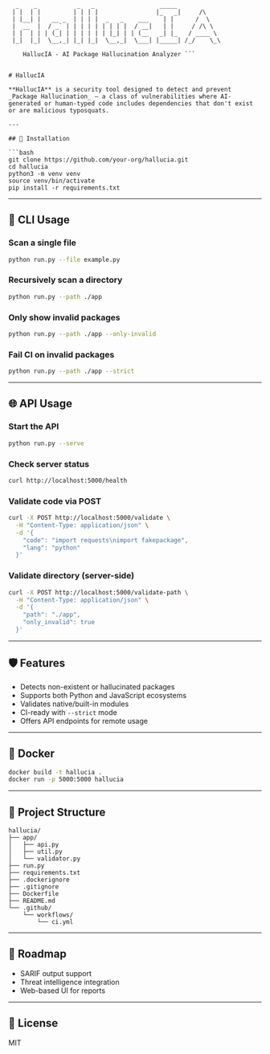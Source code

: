 ```text
  _    _           _   _                  _____            
 | |  | |         | | | |                |_   _|     /\    
 | |__| |   __ _  | | | |  _   _    ___    | |      /  \   
 |  __  |  / _` | | | | | | | | |  / __|   | |     / /\ \  
 | |  | | | (_| | | | | | | |_| | | (__   _| |_   / ____ \ 
 |_|  |_|  \__,_| |_| |_|  \__,_|  \___| |_____| /_/    \_\

    HallucIA - AI Package Hallucination Analyzer ```
                                                           

# HallucIA

**HallucIA** is a security tool designed to detect and prevent _Package Hallucination_ — a class of vulnerabilities where AI-generated or human-typed code includes dependencies that don't exist or are malicious typosquats.

---

## 🚀 Installation

```bash
git clone https://github.com/your-org/hallucia.git
cd hallucia
python3 -m venv venv
source venv/bin/activate
pip install -r requirements.txt
```

---

## 🧪 CLI Usage

### Scan a single file

```bash
python run.py --file example.py
```

### Recursively scan a directory

```bash
python run.py --path ./app
```

### Only show invalid packages

```bash
python run.py --path ./app --only-invalid
```

### Fail CI on invalid packages

```bash
python run.py --path ./app --strict
```

---

## 🌐 API Usage

### Start the API

```bash
python run.py --serve
```

### Check server status

```bash
curl http://localhost:5000/health
```

### Validate code via POST

```bash
curl -X POST http://localhost:5000/validate \
  -H "Content-Type: application/json" \
  -d '{
    "code": "import requests\nimport fakepackage",
    "lang": "python"
  }'
```

### Validate directory (server-side)

```bash
curl -X POST http://localhost:5000/validate-path \
  -H "Content-Type: application/json" \
  -d '{
    "path": "./app",
    "only_invalid": true
  }'
```

---

## 🛡 Features

- Detects non-existent or hallucinated packages
- Supports both Python and JavaScript ecosystems
- Validates native/built-in modules
- CI-ready with `--strict` mode
- Offers API endpoints for remote usage

---

## 🐳 Docker

```bash
docker build -t hallucia .
docker run -p 5000:5000 hallucia
```

---

## 📁 Project Structure

```
hallucia/
├── app/
│   ├── api.py
│   ├── util.py
│   └── validator.py
├── run.py
├── requirements.txt
├── .dockerignore
├── .gitignore
├── Dockerfile
├── README.md
└── .github/
    └── workflows/
        └── ci.yml
```

---

## 🧪 Roadmap

- SARIF output support
- Threat intelligence integration
- Web-based UI for reports

---

## 📄 License

MIT